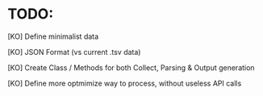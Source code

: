 # TODO:

[KO] Define minimalist data

[KO] JSON Format (vs current .tsv data)

[KO] Create Class / Methods for both Collect, Parsing & Output generation

[KO] Define more optmimize way to process, without useless API calls

